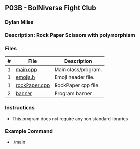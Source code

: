 ## P03B - BolNiverse Fight Club
### Dylan Miles
### Description: Rock Paper Scissors with polymorphism



### Files

| # | File                             | Description         |
|:-:|----------------------------------|---------------------|
| 1 | [main.cpp](./Main.cpp)           | Main class/program. |
| 1 | [emojis.h](./emojis.cpp)         | Emoji header file.  |
| 1 | [rockPaper.cpp](./rockPaper.cpp) | RockPaper cpp file. |
| 2 | [banner](./banner)               | Program banner      |



### Instructions

- This program does not require any non standard libraries

### Example Command

- ./main
